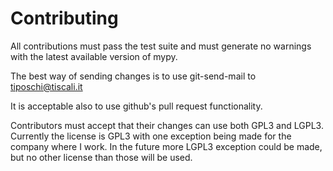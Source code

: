 Contributing
============

All contributions must pass the test suite and must generate no warnings with the latest available version of mypy.

The best way of sending changes is to use git-send-mail to tiposchi@tiscali.it

It is acceptable also to use github's pull request functionality.

Contributors must accept that their changes can use both GPL3 and LGPL3. Currently the license is GPL3 with one exception being made for the company where I work. In the future more LGPL3 exception could be made, but no other license than those will be used.
